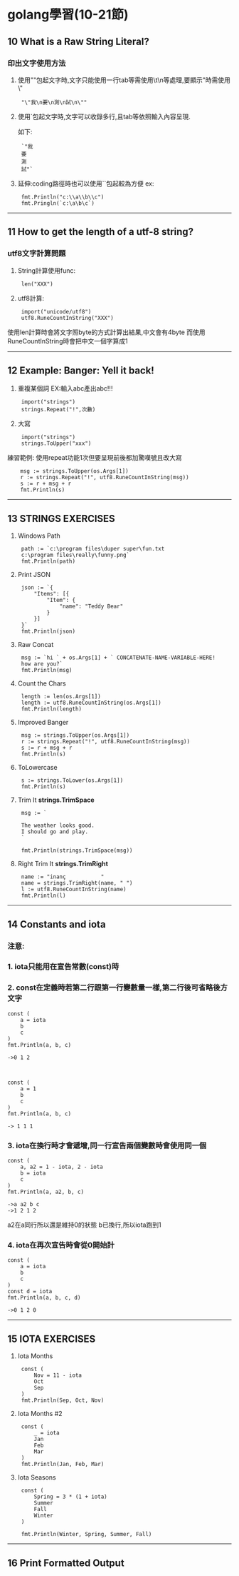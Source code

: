 # golang學習(10-21節)
## 10 What is a Raw String Literal?
### 印出文字使用方法
1. 使用""包起文字時,文字只能使用一行tab等需使用\t\n等處理,要顯示"時需使用\\"

        "\"我\n要\n測\n試\n\""

2. 使用\`包起文字時,文字可以收錄多行,且tab等依照輸入內容呈現.

    如下:

        `"我
        要
        測
        試"`
3. 延伸:coding路徑時也可以使用``包起較為方便
    ex:

        fmt.Println("c:\\a\\b\\c")
        fmt.Pringln(`c:\a\b\c`)

---
## 11 How to get the length of a utf-8 string?
### utf8文字計算問題
1. String計算使用func:

        len("XXX")

2. utf8計算:

        import("unicode/utf8")
        utf8.RuneCountInString("XXX")

使用len計算時會將文字照byte的方式計算出結果,中文會有4byte
而使用RuneCountInString時會把中文一個字算成1

---
## 12 Example: Banger: Yell it back!
1. 重複某個詞
   EX:輸入abc產出abc!!!

        import("strings")
        strings.Repeat("!",次數)
2. 大寫

        import("strings")
        strings.ToUpper("xxx")


練習範例: 使用repeat功能1次但要呈現前後都加驚嘆號且改大寫

        msg := strings.ToUpper(os.Args[1])
        r := strings.Repeat("!", utf8.RuneCountInString(msg))
        s := r + msg + r
        fmt.Println(s)
---
## 13 STRINGS EXERCISES
1. Windows Path

        path := `c:\program files\duper super\fun.txt
        c:\program files\really\funny.png`
        fmt.Println(path)
2. Print JSON

        json := `{
            "Items": [{
                "Item": {
                    "name": "Teddy Bear"
                }
            }]
        }`
        fmt.Println(json)
3. Raw Concat

        msg := `hi ` + os.Args[1] + ` CONCATENATE-NAME-VARIABLE-HERE!
        how are you?`
        fmt.Println(msg)
4. Count the Chars

        length := len(os.Args[1])
        length := utf8.RuneCountInString(os.Args[1])
        fmt.Println(length)
5. Improved Banger

        msg := strings.ToUpper(os.Args[1])
        r := strings.Repeat("!", utf8.RuneCountInString(msg))
        s := r + msg + r
        fmt.Println(s)
6. ToLowercase

        s := strings.ToLower(os.Args[1])
        fmt.Println(s)
7. Trim It
    **strings.TrimSpace**

        msg := `

        The weather looks good.
        I should go and play.
        `

        fmt.Println(strings.TrimSpace(msg))
8. Right Trim It
    **strings.TrimRight**

        name := "inanç           "
        name = strings.TrimRight(name, " ")
        l := utf8.RuneCountInString(name)
        fmt.Println(l)
---
## 14 Constants and iota
### 注意:
### 1. iota只能用在宣告常數(const)時
### 2. const在定義時若第二行跟第一行變數量一樣,第二行後可省略後方文字

    const (
        a = iota
        b
        c
    )
    fmt.Println(a, b, c)

    ->0 1 2



    const (
        a = 1
        b
        c
    )
    fmt.Println(a, b, c)

    -> 1 1 1
### 3. iota在換行時才會遞增,同一行宣告兩個變數時會使用同一個

    const (
        a, a2 = 1 - iota, 2 - iota
        b = iota
        c
    )
    fmt.Println(a, a2, b, c)

    ->a a2 b c
    ->1 2 1 2


a2在a同行所以還是維持0的狀態
b已換行,所以iota跑到1

### 4. iota在再次宣告時會從0開始計

    const (
        a = iota
        b
        c
    )
    const d = iota
    fmt.Println(a, b, c, d)

    ->0 1 2 0

---
## 15 IOTA EXERCISES
1. Iota Months

        const (
            Nov = 11 - iota
            Oct
            Sep
        )
        fmt.Println(Sep, Oct, Nov)
2. Iota Months #2

        const (
            _ = iota
            Jan
            Feb
            Mar
        )
        fmt.Println(Jan, Feb, Mar)
3. Iota Seasons

        const (
            Spring = 3 * (1 + iota)
            Summer
            Fall
            Winter
        )

        fmt.Println(Winter, Spring, Summer, Fall)

---
## 16 Print Formatted Output
    
